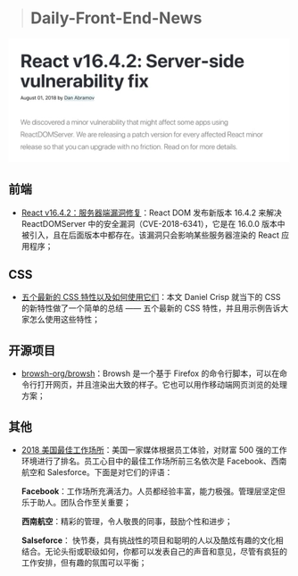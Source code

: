 > # Daily-Front-End-News

[![cover][img]][link]

[img]: https://github.com/fengshangwuqi/Daily-Front-End-News/blob/master/history/2018/08/01/React-v16.4.2-Server-side-vulnerability-fix.jpg "React v16.4.2：服务器端漏洞修复"
[link]: https://reactjs.org/blog/2018/08/01/react-v-16-4-2.html

## 前端

- [React v16.4.2：服务器端漏洞修复](https://reactjs.org/blog/2018/08/01/react-v-16-4-2.html)：React DOM 发布新版本 16.4.2 来解决 ReactDOMServer 中的安全漏洞（CVE-2018-6341），它是在 16.0.0 版本中被引入，且在后面版本中都存在。该漏洞只会影响某些服务器渲染的 React 应用程序；

## CSS

- [五个最新的 CSS 特性以及如何使用它们](https://zhuanlan.zhihu.com/p/40736286)：本文 Daniel Crisp 就当下的 CSS 的新特性做了一个简单的总结 —— 五个最新的 CSS 特性，并且用示例告诉大家怎么使用这些特性；

## 开源项目

- [browsh-org/browsh](https://www.brow.sh/)：Browsh 是一个基于 Firefox 的命令行脚本，可以在命令行打开网页，并且渲染出大致的样子。它也可以用作移动端网页浏览的处理方案；

## 其他

- [2018 美国最佳工作场所](http://blog.indeed.com/2018/07/12/top-rated-workplaces-the-50-best/)：美国一家媒体根据员工体验，对财富 500 强的工作环境进行了排名。员工心目中的最佳工作场所前三名依次是 Facebook、西南航空和 Salesforce。下面是对它们的评语：

  **Facebook**：工作场所充满活力。人员都经验丰富，能力极强。管理层坚定但乐于助人。团队合作至关重要；

  **西南航空**：精彩的管理，令人敬畏的同事，鼓励个性和进步；

  **Salseforce**： 快节奏，具有挑战性的项目和聪明的人以及酷炫有趣的文化相结合。无论头衔或职级如何，你都可以发表自己的声音和意见，尽管有疯狂的工作安排，但有趣的氛围可以平衡；
